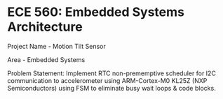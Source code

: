 # ECE 560: Embedded Systems Architecture

Project Name - Motion Tilt Sensor

Area - Embedded Systems

Problem Statement:
Implement RTC non-prememptive scheduler for I2C communication to accelerometer using ARM-Cortex-M0 KL25Z (NXP Semiconductors) using FSM to eliminate busy wait loops & code blocks.
